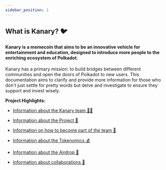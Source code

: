 ```yaml
---
sidebar_position: 1
---
```


## What is Kanary? 🐦

#### Kanary is a memecoin that aims to be an innovative vehicle for entertainment and education, designed to introduce more people to the enriching ecosystem of Polkadot.

Kanary has a primary mission: to build bridges between different communities and open the doors of Polkadot to new users. This documentation aims to clarify and provide more information for those who don't just settle for pretty words but delve and investigate to ensure they support and invest wisely.

**Project Highlights:**

- [Information about the Kanary team 👨‍💻​​](./equipo/about-us.md)

- [Information about the Project 📅​](./proyecto/objetives.md)

- [Information on how to become part of the team 🫵​](./proyecto/join-the-team.md)

- [Information about the Tokenomics 💰​​](./Tokenomics.md)

- [Information about the Airdrop 🎁](./airdrop/metodos.md)

- [Information about collaborations 🤝​](./colabs/colabs.md)




